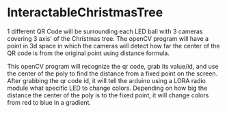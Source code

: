 # InteractableChristmasTree

1 different QR Code will be surrounding each LED ball with 3 cameras covering 3 axis' of the Christmas tree.
The openCV program will have a point in 3d space in which the cameras will detect how far the center of the QR code is from the original point using distance formula.

This openCV program will recognize the qr code, grab its value/id, and use the center of the poly to find the distance from a fixed point on the screen.
After grabbing the qr code id, it will tell the arduino using a LORA radio module what specific LED to change colors. Depending on how big the distance
the center of the poly is to the fixed point, it will change colors from red to blue in a gradient.
